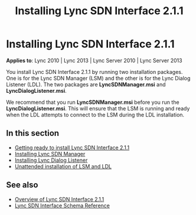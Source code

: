 ﻿---
title: Installing Lync SDN Interface 2.1.1
TOCTitle: Installing Lync SDN Interface 2.1.1
ms:assetid: 69aa312c-0abb-438c-8588-0d756ba09a6d
ms:mtpsurl: https://msdn.microsoft.com/library/Dn785197(v=office.15)
ms:contentKeyID: 62952681
ms.date: 02/16/2015
mtps_version: v=office.15
---

# Installing Lync SDN Interface 2.1.1

**Applies to**: Lync 2010 | Lync 2013 | Lync Server 2010 | Lync Server 2013

You install Lync SDN Interface 2.1.1 by running two installation packages. One is for the Lync SDN Manager (LSM) and the other is for the Lync Dialog Listener (LDL). The two packages are **LyncSDNManager.msi** and **LyncDialogListener.msi**.

We recommend that you run **LyncSDNManager.msi** before you run the **LyncDialogListener.msi**. This will ensure that the LSM is running and ready when the LDL attempts to connect to the LSM during the LDL installation.

## In this section

- [Getting ready to install Lync SDN Interface 2.1.1](getting-ready-to-install-lync-sdn-interface-2-1-1.md)
- [Installing Lync SDN Manager](installing-lync-sdn-manager.md)
- [Installing Lync Dialog Listener](installing-lync-dialog-listener.md)
- [Unattended installation of LSM and LDL](unattended-installation-of-lsm-and-ldl.md)

## See also

- [Overview of Lync SDN Interface 2.1.1](overview-of-lync-sdn-interface-2-1-1.md)
- [Lync SDN Interface Schema Reference](lync-sdn-interface-schema-reference.md)

